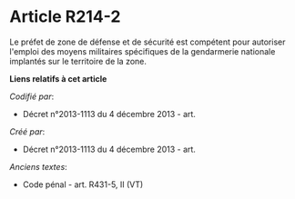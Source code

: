 # Article R214-2

Le préfet de zone de défense et de sécurité est compétent pour autoriser l'emploi des moyens militaires spécifiques de la
gendarmerie nationale implantés sur le territoire de la zone.

**Liens relatifs à cet article**

_Codifié par_:

  - Décret n°2013-1113 du 4 décembre 2013 - art.

_Créé par_:

  - Décret n°2013-1113 du 4 décembre 2013 - art.

_Anciens textes_:

  - Code pénal - art. R431-5, II (VT)
